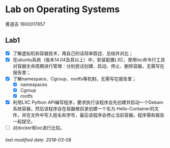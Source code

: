 # Lab on Operating Systems

黄道吉 1600017857

## Lab1

- [x] 了解虚拟机和容器技术，用自己的话简单叙述、总结并对比；
- [x] 在ubuntu系统（版本14.04及其以上）中，安装配置LXC，使用lxc命令行工具对容器生命周期进行管理：分别尝试创建、启动、停止、删除容器，无需写在报告里；
- [x] 了解namespace、Cgroup、rootfs等机制，无需写在报告里；
    - [x] namespaces
    - [x] Cgroup
    - [x] rootfs
- [x] 利用LXC Python API编写程序，要求执行该程序会先创建并启动一个Debain系统容器，然后该程序会在容器根目录创建一个名为 Hello-Container的文件，并在文件中写入姓名和学号，最后该程序会停止当前容器。程序需和报告一起提交。
- [ ] 对docker和lxc进行比较。

###### last modified date: 2018-03-08
